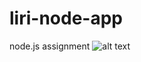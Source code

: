 # liri-node-app
node.js assignment
![alt text](https://www.dropbox.com/s/p37sgvt74tkd89u/Screenshot%202018-09-30%2009.24.32.png?dl=0 "Switch case")

